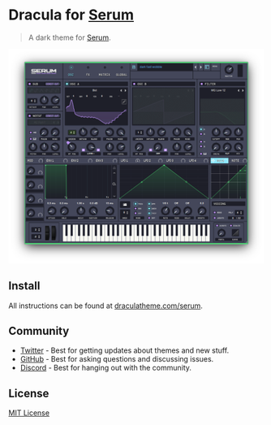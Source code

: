 # Dracula for [Serum](https://xferrecords.com/products/serum/)

> A dark theme for [Serum](https://xferrecords.com/products/serum/).

![Screenshot](./interface.png)

## Install

All instructions can be found at [draculatheme.com/serum](https://draculatheme.com/serum).


## Community

- [Twitter](https://twitter.com/draculatheme) - Best for getting updates about themes and new stuff.
- [GitHub](https://github.com/dracula/dracula-theme/discussions) - Best for asking questions and discussing issues.
- [Discord](https://draculatheme.com/discord-invite) - Best for hanging out with the community.

## License

[MIT License](./LICENSE)
